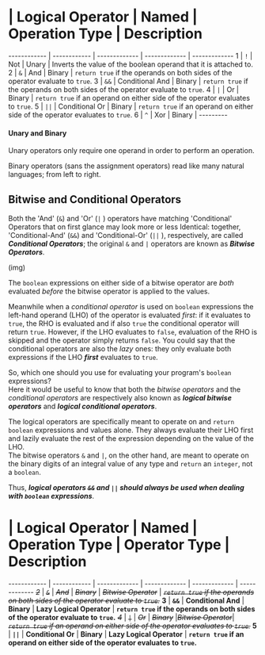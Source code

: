 


# | Logical Operator | Named | Operation Type | Description
------------ | ------------ | ------------- | ------------- | -------------
1 | `!` | Not | Unary | Inverts the value of the boolean operand that it is attached to.
2 | `&` | And | Binary | `return true` if the operands on both sides of the operator evaluate to `true`. 
3 | `&&` | Conditional And | Binary | `return true` if the operands on both sides of the operator evaluate to `true`. 
4 | `|` | Or | Binary | `return true` if an operand on either side of the operator evaluates to `true`. 
5 | `||` | Conditional Or | Binary | `return true` if an operand on either side of the operator evaluates to `true`. 
6 | `^` | Xor | Binary | ---------

#### Unary and Binary 

Unary operators only require one operand in order to perform an operation. 

Binary operators (sans the assignment operators) read like many natural languages; from left to right. 


## Bitwise and Conditional Operators 

Both the 'And'  (`&`) and 'Or' (`|` ) operators have matching 'Conditional' Operators that on first glance may look more or less Identical: together,  'Conditional-And'  (`&&`) and 'Conditional-Or' (`||` ), respectively, are called **_Conditional Operators_**; the original `&` and `|` operators are known as **_Bitwise Operators_**.

(img)

The `boolean` expressions on either side of a bitwise operator are _both_ evaluated _before_ the bitwise operator is applied to the values.  

Meanwhile when a _conditional operator_ is used on `boolean` expressions the left-hand operand (LHO) of the operator is evaluated _first_: if it evaluates to `true`, the RHO is evaluated and if also `true` the conditional operator  will return `true`. However, if the LHO  evaluates to `false`, evaluation of the RHO is skipped and the operator simply returns `false`. 
You could say that the conditional operators are also the _lazy_ ones: they only evaluate both expressions if the LHO **_first_** evaluates to `true`.

So, which one should you use for evaluating your program's `boolean` expressions?  
Here it would be useful to know that both the _bitwise operators_ and the  _conditional operators_ are respectively also known as _**logical bitwise operators**_ and _**logical conditional operators**_.

The logical operators are specifically meant to operate on and `return boolean` expressions and values alone. They always evaluate their LHO first and lazily evaluate the rest of the expression depending on the value of the LHO.  
The bitwise operators `&` and `|`, on the other hand, are meant to operate on the binary digits of an integral value of any type and `return` an `integer`, not a `boolean`.  

Thus, _**logical operators `&&` and `||` should always be used when dealing with `boolean` expressions**_.


# | Logical Operator | Named | Operation Type | Operator Type | Description
------------ | ------------ | ------------- | ------------- | ------------- | -------------
~~_2_~~ | ~~_`&`_~~ | ~~_And_~~ | ~~_Binary_~~ | ~~_Bitwise Operator_~~ | ~~_`return true` if the operands on both sides of the operator evaluate to `true`._~~
**3** | **`&&`** | **Conditional And** | **Binary** | **Lazy Logical Operator** | **`return true` if the operands on both sides of the operator evaluate to `true`.**
~~_4_~~ | ~~_`|`_~~ | ~~_Or_~~ | ~~_Binary_~~ |~~_Bitwise Operator_~~| ~~_`return true` if an operand on either side of the operator evaluates to `true`._~~
**5** | **`||`** | **Conditional Or** | **Binary** | **Lazy Logical Operator** | **`return true` if an operand on either side of the operator evaluates to `true`.** 


